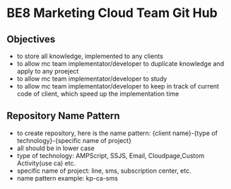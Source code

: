# BE8 Marketing Cloud Team Git Hub

## Objectives
* to store all knowledge, implemented to any clients
* to allow mc team implementator/developer to duplicate knowledge and apply to any proeject
* to allow mc team implementator/developer to study
* to allow mc team implementator/developer to keep in track of current code of client, which speed up the implementation time
  
## Repository Name Pattern
* to create repository, here is the name pattern: {client name}-{type of technology}-{specific name of project}
* all should be in lower case
* type of technology: AMPScript, SSJS, Email, Cloudpage,Custom Activity(use ca) etc.
* specific name of project: line, sms, subscription center, etc.
* name pattern example: kp-ca-sms

